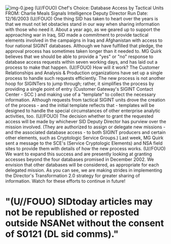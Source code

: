 ![img-0.jpeg](img-0.jpeg)
(U//FOUO) Chef's Choice: Database Access by Tactical Units
FROM: Charlie Meals
Signals Intelligence Deputy Director
Run Date: 12/16/2003
(U//FOUO) One thing SID has taken to heart over the years is that we must not let obstacles stand in our way when sharing information with those who need it. About a year ago, as we geared up to support the approaching war in Iraq, SID made a commitment to provide tactical elements involved in the campaigns in Iraq and Afghanistan with access to four national SIGINT databases. Although we have fulfilled that pledge, the approval process has sometimes taken longer than it needed to. MG Quirk believes that we should be able to provide a "yes" or "no" response to database access requests within seven working days, and has laid out a process to make that happen.
(U//FOUO) How will it work? The Customer Relationships and Analysis \& Production organizations have set up a single process to handle such requests efficiently. The new process is not another hoop for SIGINTers to jump through; rather, it simplifies the process by providing a single point of entry (Customer Gateway's SIGINT Contact Center - SCC ) and making use of a "template" to collect the necessary information. Although requests from tactical SIGINT units drove the creation of the process - and the initial template reflects that - templates will be designed to handle the special circumstances of other enterprise analytic activities, too.
(U//FOUO) The decision whether to grant the requested access will be made by whichever SID Deputy Director has purview over the mission involved. (They are authorized to assign or delegate new missions - and the associated database access - to both SIGINT producers and certain other elements, such as Cryptologic Service Groups.) Last week, MG Quirk sent a message to the SCE's (Service Cryptologic Elements) and NSA field sites to provide them with details of how the new process works.
(U//FOUO) We want to expand this success and are presently looking at granting accesses beyond the four databases promised in December 2002. We envision that other databases will be considered, as appropriate for each delegated mission. As you can see, we are making strides in implementing the Director's Transformation 2.0 strategy for greater sharing of information. Watch for these efforts to continue in future!

# "(U//FOUO) SIDtoday articles may not be republished or reposted outside NSANet without the consent of S0121 (DL sid comms)."
